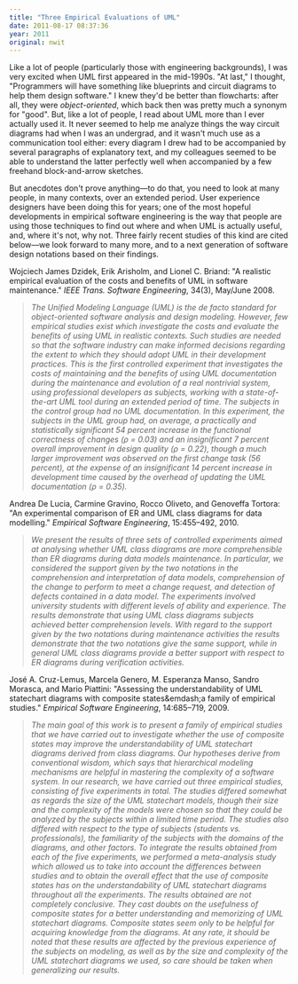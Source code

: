 ```yaml
---
title: "Three Empirical Evaluations of UML"
date: 2011-08-17 08:37:36
year: 2011
original: nwit
---
```

<p>Like a lot of people (particularly those with engineering backgrounds), I was very excited when UML first appeared in the mid-1990s. "At last," I thought, "Programmers will have something like blueprints and circuit diagrams to help them design software." I knew they'd be better than flowcharts: after all, they were <em>object-oriented</em>, which back then was pretty much a synonym for "good". But, like a lot of people, I read about UML more than I ever actually used it. It never seemed to help me analyze things the way circuit diagrams had when I was an undergrad, and it wasn't much use as a communication tool either: every diagram I drew had to be accompanied by several paragraphs of explanatory text, and my colleagues seemed to be able to understand the latter perfectly well when accompanied by a few freehand block-and-arrow sketches.</p>
<p>But anecdotes don't prove anything&mdash;to do that, you need to look at many people, in many contexts, over an extended period. User experience designers have been doing this for years; one of the most hopeful developments in empirical software engineering is the way that people are using those techniques to find out where and when UML is actually useful, and, where it's not, why not. Three fairly recent studies of this kind are cited below&mdash;we look forward to many more, and to a next generation of software design notations based on their findings.</p>
<p>Wojciech James Dzidek, Erik Arisholm, and Lionel C. Briand: "A realistic empirical evaluation of the costs and benefits of UML in software maintenance." <cite>IEEE Trans. Software Engineering</cite>, 34(3), May/June 2008.</p>
<blockquote><em>The Unified Modeling Language (UML) is the de facto standard for object-oriented software analysis and design modeling. However, few empirical studies exist which investigate the costs and evaluate the benefits of using UML in realistic contexts. Such studies are needed so that the software industry can make informed decisions regarding the extent to which they should adopt UML in their development practices. This is the first controlled experiment that investigates the costs of maintaining and the benefits of using UML documentation during the maintenance and evolution of a real nontrivial system, using professional developers as subjects, working with a state-of-the-art UML tool during an extended period of time. The subjects in the control group had no UML documentation. In this experiment, the subjects in the UML group had, on average, a practically and statistically significant 54 percent increase in the functional correctness of changes (&rho; = 0.03) and an insignificant 7 percent overall improvement in design quality (&rho; = 0.22), though a much larger improvement was observed on the first change task (56 percent), at the expense of an insignificant 14 percent increase in development time caused by the overhead of updating the UML documentation (&rho; = 0.35).</em></blockquote>
<p>Andrea De Lucia, Carmine Gravino, Rocco Oliveto, and Genoveffa Tortora: "An experimental comparison of ER and UML class diagrams for data modelling." <cite>Empirical Software Engineering</cite>, 15:455&ndash;492, 2010.</p>
<blockquote><em>We present the results of three sets of controlled experiments aimed at analysing whether UML class diagrams are more comprehensible than ER diagrams during data models maintenance. In particular, we considered the support given by the two notations in the comprehension and interpretation of data models, comprehension of the change to perform to meet a change request, and detection of defects contained in a data model. The experiments involved university students with different levels of ability and experience. The results demonstrate that using UML class diagrams subjects achieved better comprehension levels. With regard to the support given by the two notations during maintenance activities the results demonstrate that the two notations give the same support, while in general UML class diagrams provide a better support with respect to ER diagrams during verification activities.</em></blockquote>
<p>Jos&eacute; A. Cruz-Lemus, Marcela Genero, M. Esperanza Manso, Sandro Morasca, and Mario Piattini: "Assessing the understandability of UML statechart diagrams with composite states&amp;emdash;a family of empirical studies." <cite>Empirical Software Engineering</cite>, 14:685&ndash;719, 2009.</p>
<blockquote><em>The main goal of this work is to present a family of empirical studies that we have carried out to investigate whether the use of composite states may improve the understandability of UML statechart diagrams derived from class diagrams. Our hypotheses derive from conventional wisdom, which says that hierarchical modeling mechanisms are helpful in mastering the complexity of a software system. In our research, we have carried out three empirical studies, consisting of five experiments in total. The studies differed somewhat as regards the size of the UML statechart models, though their size and the complexity of the models were chosen so that they could be analyzed by the subjects within a limited time period. The studies also differed with respect to the type of subjects (students vs. professionals), the familiarity of the subjects with the domains of the diagrams, and other factors. To integrate the results obtained from each of the five experiments, we performed a meta-analysis study which allowed us to take into account the differences between studies and to obtain the overall effect that the use of composite states has on the understandability of UML statechart diagrams throughout all the experiments. The results obtained are not completely conclusive. They cast doubts on the usefulness of composite states for a better understanding and memorizing of UML statechart diagrams. Composite states seem only to be helpful for acquiring knowledge from the diagrams. At any rate, it should be noted that these results are affected by the previous experience of the subjects on modeling, as well as by the size and complexity of the UML statechart diagrams we used, so care should be taken when generalizing our results.</em></blockquote>
